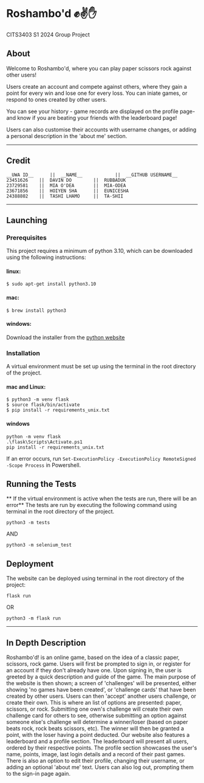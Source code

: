 # Roshambo'd ✊✌️✋
CITS3403 S1 2024 Group Project

## About
Welcome to Roshambo'd, where you can play paper scissors rock against other users! 

Users create an account and compete against others, where they gain a point for every win and lose one for every loss. 
You can iniate games, or respond to ones created by other users.

You can see your history - game records are displayed on the profile page- and know if you are beating your friends with 
the leaderboard page! 

Users can also customise their accounts with username changes, or adding a personal description in the 'about me' section.

---
## Credit
    __UWA ID__      ||  __NAME__            ||  __GITHUB USERNAME__   
    23451626    ||  DAVIN DO        ||  RUBBADUK
    23729581    ||  MIA O'DEA       ||  MIA-ODEA
    23671856    ||  HOIYEN SHA      ||  EUNICESHA
    24388802    ||  TASHI LHAMO     ||  TA-SHII

---
## Launching
### Prerequisites
[//]: # (Should check what version of python is actually needed)
This project requires a minimum of python 3.10, which can be downloaded using the following instructions:
#### linux:
```
$ sudo apt-get install python3.10
```
#### mac:
```
$ brew install python3
```
#### windows:
Download the installer from the [python website](https://www.python.org/downloads/windows/)

### Installation
A virtual environment must be set up using the terminal in the root directory of the project.
#### mac and Linux:
```
$ python3 -m venv flask
$ source flask/bin/activate
$ pip install -r requirements_unix.txt
```
#### windows
```
python -m venv flask
.\flask\Scripts\Activate.ps1
pip install -r requirements_unix.txt
```
If an error occurs, run `Set-ExecutionPolicy -ExecutionPolicy RemoteSigned -Scope Process` in Powershell.

## Running the Tests
** If the virtual environment is active when the tests are run, there will be an error**
The tests are run by executing the following command using terminal in the root directory of the project.
```
python3 -m tests
```
AND
```
python3 -m selenium_test
```
[//]: # (or whatever the selenium test is actually called)

## Deployment
The website can be deployed using terminal in the root directory of the project:
```
flask run
```
OR
```
python3 -m flask run
```
---
## In Depth Description
Roshambo'd! is an online game, based on the idea of a classic paper, scissors,
rock game. Users will first be prompted to sign in, or register for an account
if they don't already have one.
Upon signing in, the user is greeted by a quick description and guide of the game. The main purpose of the website is then shown; a screen of 'challenges' will be presented, either showing 'no games have been created', or 'challenge cards' that have been created by other users. Users can then 'accept' another users challenge, or create their own.
This is where an list of options are presented: paper, scissors, or rock. Submitting one own's challenge will create their own challenge card for others to see, otherwise submitting an option against someone else's challenge will determine a winner/loser (based on paper beats rock, rock beats scissors, etc).
The winner will then be granted a point, with the loser having a point deducted.
Our website also features a leaderboard and a profile section. The leaderboard will present all users, ordered by their respective points.
The profile section showcases the user's name, points, image, last login details and a record of their past games. There is also an option to edit their profile, changing their username, or adding an optional 'about me' text.
Users can also log out, prompting them to the sign-in page again.
